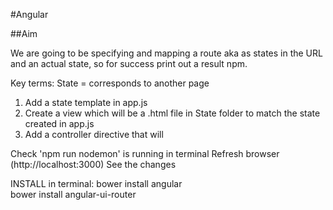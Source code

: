 #Angular

##Aim

We are going to be specifying and mapping a route aka as states in the URL and an actual state, so for success print out a result npm.


Key terms:
State = corresponds to another page


1. Add a state template in app.js
2. Create a view which will be a .html file in State folder to match the state created in app.js
3. Add a controller directive that will


Check 'npm run nodemon' is running in terminal
Refresh browser (http://localhost:3000)
See the changes

INSTALL in terminal:
bower install angular  
 bower install angular-ui-router
